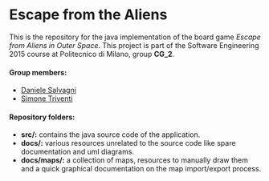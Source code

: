 # Escape from the Aliens #

This is the repository for the java implementation of the board game *Escape from Aliens in Outer Space*. This project is part of the Software Engineering 2015 course at Politecnico di Milano, group **CG_2**.

#### Group members: ####

* [Daniele Salvagni](https://bitbucket.org/daniele-salvagni/)
* [Simone Triventi](https://bitbucket.org/simone-triventi/)


#### Repository folders: ####

* **src/:** contains the java source code of the application.
* **docs/:** various resources unrelated to the source code like spare documentation and uml diagrams. 
* **docs/maps/:** a collection of maps, resources to manually draw them and a quick graphical documentation on the map import/export process.
